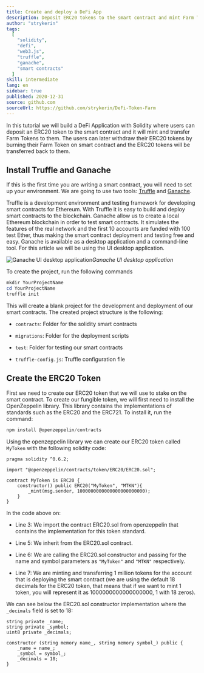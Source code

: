 ```yaml
---
title: Create and deploy a DeFi App
description: Deposit ERC20 tokens to the smart contract and mint Farm Tokens
author: "strykerin"
tags:
  [
    "solidity",
    "defi",
    "web3.js",
    "truffle",
    "ganache",
    "smart contracts"
  ]
skill: intermediate
lang: en
sidebar: true
published: 2020-12-31
source: github.com
sourceUrl: https://github.com/strykerin/DeFi-Token-Farm
---
```


In this tutorial we will build a DeFi Application with Solidity where users can deposit an ERC20 token to the smart contract and it will mint and transfer Farm Tokens to them. The users can later withdraw their ERC20 tokens by burning their Farm Token on smart contract and the ERC20 tokens will be transferred back to them.

## Install Truffle and Ganache

If this is the first time you are writing a smart contract, you will need to set up your environment. We are going to use two tools: [Truffle](https://www.trufflesuite.com/) and [Ganache](https://www.trufflesuite.com/ganache).

Truffle is a development environment and testing framework for developing smart contracts for Ethereum. With Truffle it is easy to build and deploy smart contracts to the blockchain. Ganache allow us to create a local Ethereum blockchain in order to test smart contracts. It simulates the features of the real network and the first 10 accounts are funded with 100 test Ether, thus making the smart contract deployment and testing free and easy. Ganache is available as a desktop application and a command-line tool. For this article we will be using the UI desktop application.

![Ganache UI desktop application](https://cdn-images-1.medium.com/max/2360/1*V1iQ5onbLbT5Ib2QaiOSyg.png)*Ganache UI desktop application*

To create the project, run the following commands

```Powershell
mkdir YourProjectName
cd YourProjectName
truffle init
```

This will create a blank project for the development and deployment of our smart contracts. The created project structure is the following:

* `contracts`: Folder for the solidity smart contracts

* `migrations`: Folder for the deployment scripts

* `test`: Folder for testing our smart contracts

* `truffle-config.js`: Truffle configuration file

## Create the ERC20 Token

First we need to create our ERC20 token that we will use to stake on the smart contract. To create our fungible token, we will first need to install the OpenZeppelin library. This library contains the implementations of standards such as the ERC20 and the ERC721. To install it, run the command:

```powershell
npm install @openzeppelin/contracts
```

Using the openzeppelin library we can create our ERC20 token called `MyToken` with the following solidity code:

```solidity
pragma solidity ^0.6.2;

import "@openzeppelin/contracts/token/ERC20/ERC20.sol";

contract MyToken is ERC20 {
    constructor() public ERC20("MyToken", "MTKN"){
        _mint(msg.sender, 1000000000000000000000000);
    }
}
```

In the code above on:

* Line 3: We import the contract ERC20.sol from openzeppelin that contains the implementation for this token standard.

* Line 5: We inherit from the ERC20.sol contract.

* Line 6: We are calling the ERC20.sol constructor and passing for the name and symbol parameters as `"MyToken"` and `"MTKN"` respectively.

* Line 7: We are minting and transferring 1 million tokens for the account that is deploying the smart contract (we are using the default 18 decimals for the ERC20 token, that means that if we want to mint 1 token, you will represent it as 1000000000000000000, 1 with 18 zeros).

We can see below the ERC20.sol constructor implementation where the `_decimals` field is set to 18:

```solidity
string private _name;
string private _symbol;
uint8 private _decimals;

constructor (string memory name_, string memory symbol_) public {
    _name = name_;
    _symbol = symbol_;
    _decimals = 18;
}
```
